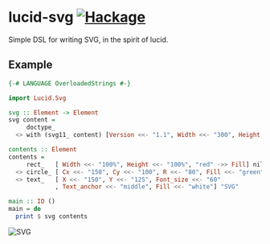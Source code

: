 lucid-svg [![Hackage](https://img.shields.io/hackage/v/lucid-svg.svg?style=flat)](https://hackage.haskell.org/package/lucid-svg)
=========
Simple DSL for writing SVG, in the spirit of lucid.

## Example

``` haskell
{-# LANGUAGE OverloadedStrings #-}

import Lucid.Svg

svg :: Element -> Element
svg content =
     doctype_
  <> with (svg11_ content) [Version <<- "1.1", Width <<- "300", Height <<- "200"]

contents :: Element
contents =
     rect_   [ Width <<- "100%", Height <<- "100%", "red" ->> Fill] nil
  <> circle_ [ Cx <<- "150", Cy <<- "100", R <<- "80", Fill <<- "green"] nil
  <> text_   [ X <<- "150", Y <<- "125", Font_size <<- "60"
             , Text_anchor <<- "middle", Fill <<- "white"] "SVG"

main :: IO ()
main = do
  print $ svg contents
```

![SVG](http://i.imgur.com/dXu84xR.png)
